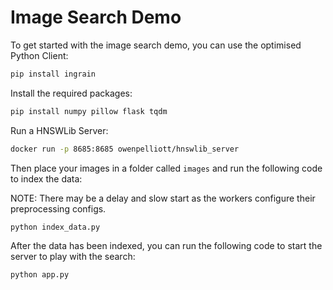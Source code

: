 # Image Search Demo

To get started with the image search demo, you can use the optimised Python Client:

```bash
pip install ingrain
```

Install the required packages:

```bash
pip install numpy pillow flask tqdm
```

Run a HNSWLib Server:

```bash
docker run -p 8685:8685 owenpelliott/hnswlib_server
```

Then place your images in a folder called `images` and run the following code to index the data:

NOTE: There may be a delay and slow start as the workers configure their preprocessing configs.
```bash
python index_data.py
```

After the data has been indexed, you can run the following code to start the server to play with the search:

```python
python app.py
```
